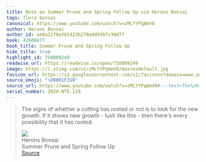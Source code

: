 ```yaml
---
title: Note on Summer Prune and Spring Follow Up via Herons Bonsai
tags: flora bonsai
canonical: https://www.youtube.com/watch?v=zMLYYPqAmV0
author: Herons Bonsai
author_id: ae8a21f6e581423b270add9307c30d7f
book: 42606677
book_title: Summer Prune and Spring Follow Up
hide_title: true
highlight_id: 750009249
readwise_url: https://readwise.io/open/750009249
image: https://i.ytimg.com/vi/zMLYYPqAmV0/maxresdefault.jpg
favicon_url: https://s2.googleusercontent.com/s2/favicons?domain=www.youtube.com
source_emoji: "\U0001F310"
source_url: https://www.youtube.com/watch?v=zMLYYPqAmV0#:~:text=The%20signs%20of,it%20has%20rooted.
serial_number: 2024.NTE.129
---
```

> The signs of whether a cutting has rooted or not is to look for the new growth. If it shows new growth - lush like this - then there's every possibility that it has rooted.
> <div class="quoteback-footer"><div class="quoteback-avatar"><img class="mini-favicon" src="https://s2.googleusercontent.com/s2/favicons?domain=www.youtube.com"></div><div class="quoteback-metadata"><div class="metadata-inner"><span style="display:none">FROM:</span><div aria-label="Herons Bonsai" class="quoteback-author"> Herons Bonsai</div><div aria-label="Summer Prune and Spring Follow Up" class="quoteback-title"> Summer Prune and Spring Follow Up</div></div></div><div class="quoteback-backlink"><a target="_blank" aria-label="go to the full text of this quotation" rel="noopener" href="https://www.youtube.com/watch?v=zMLYYPqAmV0#:~:text=The%20signs%20of,it%20has%20rooted." class="quoteback-arrow"> Source</a></div></div>